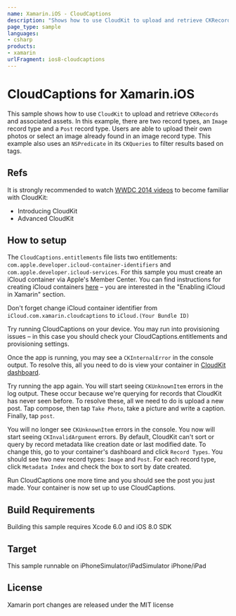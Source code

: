 ```yaml
---
name: Xamarin.iOS - CloudCaptions
description: "Shows how to use CloudKit to upload and retrieve CKRecords and associated assets. In this example, there are two record types, an Image... (iOS8)"
page_type: sample
languages:
- csharp
products:
- xamarin
urlFragment: ios8-cloudcaptions
---
```

# CloudCaptions for Xamarin.iOS

This sample shows how to use `CloudKit` to upload and retrieve `CKRecords` and associated assets. In this example, there are two record types, an `Image` record type and a `Post` record type. Users are able to upload their own photos or select an image already found in an image record type. This example also uses an `NSPredicate` in its `CKQueries` to filter results based on tags.

## Refs

It is strongly recommended to watch [WWDC 2014 videos](https://developer.apple.com/videos/wwdc/2014/) to become familiar with CloudKit:

* Introducing CloudKit
* Advanced CloudKit

## How to setup

The `CloudCaptions.entitlements` file lists two entitlements: `com.apple.developer.icloud-container-identifiers` and `com.apple.developer.icloud-services`. For this sample you must create an iCloud container via Apple's Member Center. You can find  instructions for creating iCloud containers [here](http://developer.xamarin.com/guides/ios/platform_features/introduction_to_the_document_picker/) – you are interested in the "Enabling iCloud in Xamarin" section.

Don't forget change iCloud container identifier from `iCloud.com.xamarin.cloudcaptions` to `iCloud.(Your Bundle ID)`

Try running CloudCaptions on your device. You may run into provisioning issues – in this case you should check your CloudCaptions.entitlements and provisioning settings.

Once the app is running, you may see a `CKInternalError` in the console output. To resolve this, all you need to do is view your container in [CloudKit dashboard](https://icloud.developer.apple.com/dashboard/).

Try running the app again. You will start seeing `CKUnknownItem` errors in the log output. These occur because we're querying for records that CloudKit has never seen before. To resolve these, all we need to do is upload a new post. Tap compose, then tap `Take Photo`, take a picture and write a caption. Finally, tap `post`.

You will no longer see `CKUnknownItem` errors in the console. You now will start seeing `CKInvalidArgument` errors. By default, CloudKit can't sort or query by record metadata like creation date or last modified date. To change this, go to your container's dashboard and click `Record Types`. You should see two new record types: `Image` and `Post`. For each record type, click `Metadata Index` and check the box to sort by date created.

Run CloudCaptions one more time and you should see the post you just made. Your container is now set up to use CloudCaptions.

## Build Requirements

Building this sample requires Xcode 6.0 and iOS 8.0 SDK

## Target

This sample runnable on iPhoneSimulator/iPadSimulator iPhone/iPad

## License

Xamarin port changes are released under the MIT license
